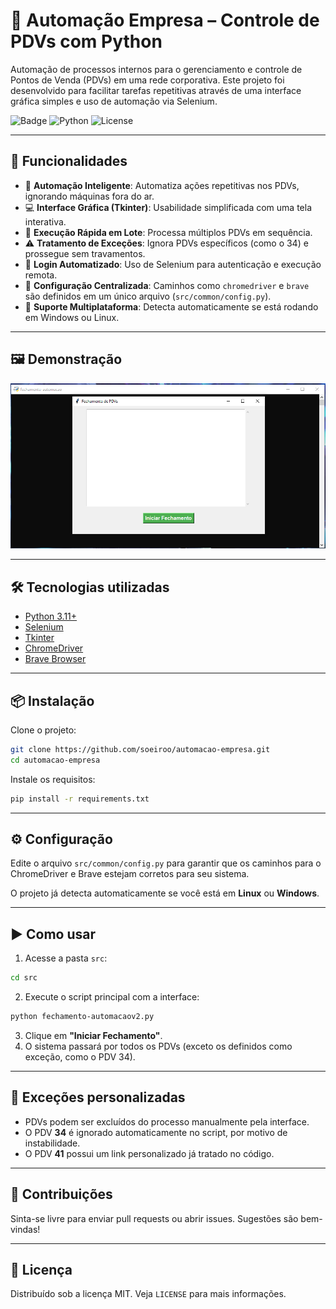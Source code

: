 # 🏢 Automação Empresa – Controle de PDVs com Python

Automação de processos internos para o gerenciamento e controle de Pontos de Venda (PDVs) em uma rede corporativa. Este projeto foi desenvolvido para facilitar tarefas repetitivas através de uma interface gráfica simples e uso de automação via Selenium.

![Badge](https://img.shields.io/badge/status-em%20desenvolvimento-yellow)
![Python](https://img.shields.io/badge/python-3.11-blue.svg)
![License](https://img.shields.io/badge/license-MIT-green)

---

## 📌 Funcionalidades

- 🧠 **Automação Inteligente**: Automatiza ações repetitivas nos PDVs, ignorando máquinas fora do ar.
- 💻 **Interface Gráfica (Tkinter)**: Usabilidade simplificada com uma tela interativa.
- 🚀 **Execução Rápida em Lote**: Processa múltiplos PDVs em sequência.
- ⚠️ **Tratamento de Exceções**: Ignora PDVs específicos (como o 34) e prossegue sem travamentos.
- 🪪 **Login Automatizado**: Uso de Selenium para autenticação e execução remota.
- 🧩 **Configuração Centralizada**: Caminhos como `chromedriver` e `brave` são definidos em um único arquivo (`src/common/config.py`).
- 🧠 **Suporte Multiplataforma**: Detecta automaticamente se está rodando em Windows ou Linux.

---

## 🖼️ Demonstração

![screenshot](docs/image.png)

---

## 🛠️ Tecnologias utilizadas

- [Python 3.11+](https://www.python.org/)
- [Selenium](https://selenium-python.readthedocs.io/)
- [Tkinter](https://docs.python.org/3/library/tkinter.html)
- [ChromeDriver](https://sites.google.com/chromium.org/driver/)
- [Brave Browser](https://brave.com/)

---

## 📦 Instalação

Clone o projeto:

```bash
git clone https://github.com/soeiroo/automacao-empresa.git
cd automacao-empresa
```

Instale os requisitos:

```bash
pip install -r requirements.txt
```

---

## ⚙️ Configuração

Edite o arquivo `src/common/config.py` para garantir que os caminhos para o ChromeDriver e Brave estejam corretos para seu sistema.

O projeto já detecta automaticamente se você está em **Linux** ou **Windows**.

---

## ▶️ Como usar

1. Acesse a pasta `src`:

```bash
cd src
```

2. Execute o script principal com a interface:

```bash
python fechamento-automacaov2.py
```

3. Clique em **"Iniciar Fechamento"**.
4. O sistema passará por todos os PDVs (exceto os definidos como exceção, como o PDV 34).

---

## 📌 Exceções personalizadas

- PDVs podem ser excluídos do processo manualmente pela interface.
- O PDV **34** é ignorado automaticamente no script, por motivo de instabilidade.
- O PDV **41** possui um link personalizado já tratado no código.

---

## 🤝 Contribuições

Sinta-se livre para enviar pull requests ou abrir issues. Sugestões são bem-vindas!

---

## 📄 Licença

Distribuído sob a licença MIT. Veja `LICENSE` para mais informações.
